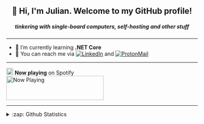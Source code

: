 <h2 align="center">👋 Hi, I'm Julian. Welcome to my GitHub profile!</h2>
<h5 align="center">tinkering with single-board computers, self-hosting and other stuff</h5>

---

- 🌱 I’m currently learning **.NET Core**
- 📧 You can reach me via <a href="https://www.linkedin.com/in/vantriel"><img src="https://img.shields.io/badge/LinkedIn--_.svg?style=social&logo=linkedin" alt="LinkedIn"></a> and <a href="mailto:julian.vantriel@protonmail.com"><img src="https://img.shields.io/badge/ProtonMail-julian.vantriel@protonmail.com-lightgrey?style=flat&logo=ProtonMail" alt="ProtonMail"></a>

---

<img height="18" width="18" src="https://cdn.jsdelivr.net/npm/simple-icons@v3/icons/spotify.svg" /> <b>Now playing</b> on Spotify<br>
<a href="https://spotify-nowplaying-vantriel.vercel.app/now-playing?open">
    <img src="https://spotify-nowplaying-vantriel.vercel.app/now-playing" width="256" height="64" alt="Now Playing">
</a>

---

<details>
    <summary>:zap: Github Statistics</summary>
    <img align="left" src="https://github-readme-stats.vercel.app/api?username=vantriel&show_icons=true" alt="vantriel" />
</details>



